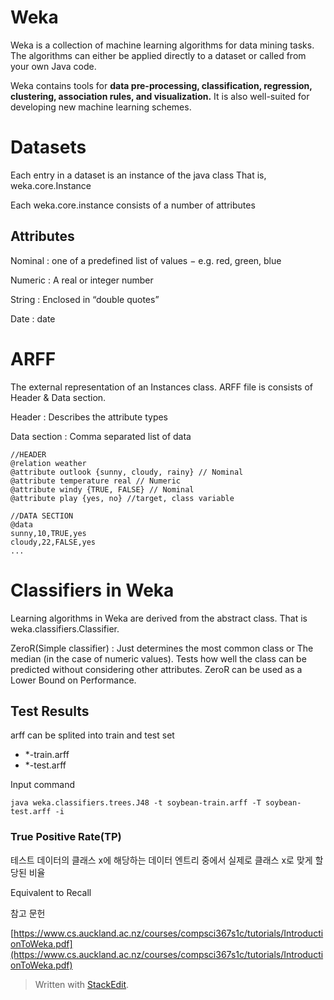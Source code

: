 # Weka

Weka is a collection of machine learning algorithms for data mining tasks. The algorithms can either be applied directly to a dataset or called from your own Java code. 

Weka contains tools for **data pre-processing, classification, regression, clustering, association rules, and visualization.** It is also well-suited for developing new machine learning schemes.

# Datasets

Each entry in a dataset is an instance of the java class
That is, weka.core.Instance

Each weka.core.instance consists of a number of attributes

## Attributes

Nominal
: one of a predefined list of values 
− e.g. red, green, blue 

Numeric
: A real or integer number

String
: Enclosed in “double quotes”

Date
: date

# ARFF 

The external representation of an Instances class.
ARFF file is consists of Header & Data section.

Header
: Describes the attribute types

Data section
: Comma separated list of data

```
//HEADER
@relation weather
@attribute outlook {sunny, cloudy, rainy} // Nominal
@attribute temperature real // Numeric
@attribute windy {TRUE, FALSE} // Nominal
@attribute play {yes, no} //target, class variable

//DATA SECTION
@data
sunny,10,TRUE,yes
cloudy,22,FALSE,yes
...
```

# Classifiers in Weka

Learning algorithms in Weka are derived from the abstract class. That is weka.classifiers.Classifier.

ZeroR(Simple classifier)
: Just determines the most common class or The median (in the case of numeric values). Tests how well the class can be predicted without considering other attributes. ZeroR can be used as a Lower Bound on Performance.

## Test Results

arff can be splited into train and test set
- *-train.arff
- *-test.arff

Input command
```
java weka.classifiers.trees.J48 -t soybean-train.arff -T soybean-test.arff -i
```


### True Positive Rate(TP)

테스트 데이터의 클래스 x에 해당하는 데이터 엔트리 중에서  실제로 클래스 x로 맞게 할당된 비율

Equivalent to Recall

참고 문헌

[https://www.cs.auckland.ac.nz/courses/compsci367s1c/tutorials/IntroductionToWeka.pdf](https://www.cs.auckland.ac.nz/courses/compsci367s1c/tutorials/IntroductionToWeka.pdf)

> Written with [StackEdit](https://stackedit.io/).
<!--stackedit_data:
eyJoaXN0b3J5IjpbMTg1MjE1MjA1NSwtMTA0NjgxMTg4MSwtMT
A5NjgzNTAxMywxMzQwNjIwMjY4XX0=
-->